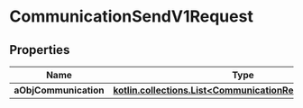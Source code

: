 
# CommunicationSendV1Request

## Properties
Name | Type | Description | Notes
------------ | ------------- | ------------- | -------------
**aObjCommunication** | [**kotlin.collections.List&lt;CommunicationRequestCompound&gt;**](CommunicationRequestCompound.md) |  | 



